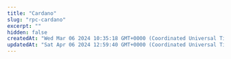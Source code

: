 ```yaml
---
title: "Cardano"
slug: "rpc-cardano"
excerpt: ""
hidden: false
createdAt: "Wed Mar 06 2024 10:35:18 GMT+0000 (Coordinated Universal Time)"
updatedAt: "Sat Apr 06 2024 12:59:40 GMT+0000 (Coordinated Universal Time)"
---
```

